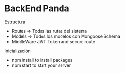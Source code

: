 # BackEnd Panda

Estructura</br>
- Routes => Todas las rutas del sistema</br>
- Models => Todos los modelos con Mongoose Schema</br>
- MiddleWare JWT Token and secure route</br>

Inicialización<br> 
- npm install to install packages<br>
- npm start to start your server<br>
